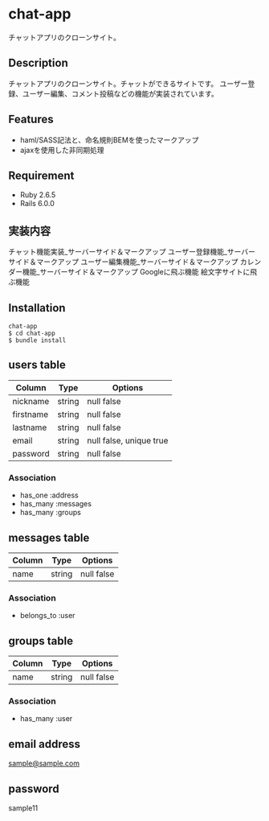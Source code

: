 # chat-app
チャットアプリのクローンサイト。

## Description
チャットアプリのクローンサイト。チャットができるサイトです。
ユーザー登録、ユーザー編集、コメント投稿などの機能が実装されています。


## Features

- haml/SASS記法と、命名規則BEMを使ったマークアップ
- ajaxを使用した非同期処理

## Requirement

- Ruby 2.6.5
- Rails 6.0.0

## 実装内容
チャット機能実装_サーバーサイド＆マークアップ
ユーザー登録機能_サーバーサイド＆マークアップ
ユーザー編集機能_サーバーサイド＆マークアップ
カレンダー機能_サーバーサイド＆マークアップ
Googleに飛ぶ機能
絵文字サイトに飛ぶ機能

## Installation
    chat-app
    $ cd chat-app
    $ bundle install

## users table
|Column|Type|Options|
|------|----|-------|
|nickname|string|null false|
|firstname|string|null false|
|lastname|string|null false|
|email|string|null false, unique true|
|password|string|null false|

### Association
- has_one :address
- has_many :messages
- has_many :groups

## messages table
|Column|Type|Options|
|------|----|-------|
|name|string|null false|

### Association
- belongs_to :user

## groups table
|Column|Type|Options|
|------|----|-------|
|name|string|null false|

### Association
- has_many :user

## email address
sample@sample.com

## password
sample11